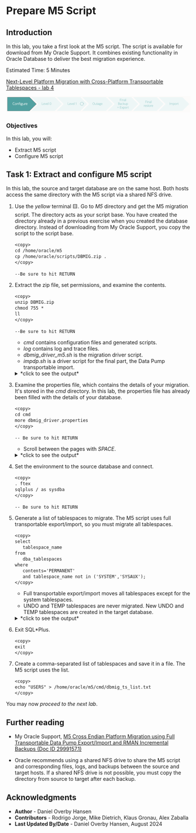 # Prepare M5 Script

## Introduction

In this lab, you take a first look at the M5 script. The script is available for download from My Oracle Support. It combines existing functionality in Oracle Database to deliver the best migration experience.

Estimated Time: 5 Minutes

[Next-Level Platform Migration with Cross-Platform Transportable Tablespaces - lab 4](youtube:lwvdaM4v4tQ?start=766)

![Configure M5 script](./images/prepare-m5-overview.png " ")

### Objectives

In this lab, you will:

* Extract M5 script
* Configure M5 script

## Task 1: Extract and configure M5 script

In this lab, the source and target database are on the same host. Both hosts access the same directory with the M5 script via a shared NFS drive.

1. Use the *yellow* terminal 🟨. Go to *M5* directory and get the M5 migration script. The directory acts as your script base. You have created the directory already in a previous exercise when you created the database directory. Instead of downloading from My Oracle Support, you copy the script to the script base.

    ```
    <copy>
    cd /home/oracle/m5
    cp /home/oracle/scripts/DBMIG.zip .
    </copy>
    
    --Be sure to hit RETURN
    ```

2. Extract the zip file, set permissions, and examine the contents.

    ```
    <copy>
    unzip DBMIG.zip
    chmod 755 * 
    ll
    </copy>
    
    --Be sure to hit RETURN
    ```

    * *cmd* contains configuration files and generated scripts.
    * *log* contains log and trace files. 
    * *dbmig\_driver\_m5.sh* is the migration driver script.
    * *impdp.sh* is a driver script for the final part, the Data Pump transportable import.

    <details>
    <summary>*click to see the output*</summary>
    ``` text
    $ unzip DBMIG.zip
    Archive:  DBMIG.zip
      inflating: cmd/dbmig_driver.properties
      inflating: dbmig_driver_m5.sh
      inflating: impdp.sh
     extracting: log/rman_mig_bkp.log
    
    $ chmod 755 *
    
    $ ll
    total 56
    drwxr-xr-x. 2 oracle oinstall    37 Jun 21 07:55 cmd
    -rw-r--r--. 1 oracle oinstall 35267 Apr 26 10:40 dbmig_driver_m5.sh
    -rw-r--r--. 1 oracle oinstall  9263 Jun 21 07:55 DBMIG.zip
    -rw-rw-r--. 1 oracle oinstall  4394 Apr 16 17:54 impdp.sh
    drwxr-xr-x. 2 oracle oinstall    30 Jun 21 07:55 log
    drwxr-xr-x. 2 oracle oinstall     6 Jun 20 12:28 m5dir
    $
    ```
    </details>

3. Examine the properties file, which contains the details of your migration. It's stored in the *cmd* directory. In this lab, the properties file has already been filled with the details of your database.

    ```
    <copy>
    cd cmd
    more dbmig_driver.properties
    </copy>

    -- Be sure to hit RETURN
    ```

    * Scroll between the pages with *SPACE*. 

    <details>
    <summary>*click to see the output*</summary>
    ``` text
    $ cd cmd
    $ more dbmig_driver.properties

    ############################################################
    #Source database properties
    #my_M5_prop_version=2
    # -
    # - ORACLE_HOME     Path to Oracle Home
    # - ORACLE_SID      SID of the source database
    # - SRC_SCAN        Connect string to source database via SCAN.
    #                   If no SCAN, specify source database network name.
    #                   Enclose in single quotes
    #                      Example: '@myhost-scan/db1'
    #                      Example: '@localhost/pdb1'
    # - MIG_PDB         Accepted values: 0, 1
    #                      Choose 0 if source is non-CDB
    #                      Choose 1 if source is a PDB
    # - PDB_NAME        If source is a PDB, specify PDB name.
    #                   Else leave blank
    #                      Example: PDB1
    # - BKP_FROM_STDBY  Accepted values: 0, 1
    #                      Choose 0 to back up from primary database,
    #                      or if Data Guard is not in use.
    #                      Choose 1 to back up from standby database.
    ############################################################
    export ORACLE_HOME=/u01/app/oracle/product/19
    export PATH=$PATH:$ORACLE_HOME/bin
    export ORACLE_SID=FTEX
    export SRC_SCAN='@localhost/ftex'
    export MIG_PDB=0
    export PDB_NAME=
    export BKP_FROM_STDBY=0
    ############################################################
    #Source Data Pump settings
    # - SOURCE_DPDMP    Directory path of the directory DATA_PUMP_DIR
    #                      Example: /u01/app/oracle/m5/data_pump_dir
    # - SOURCE_DPIR     Data Pump Directory, typically DATA_PUMP_DIR
    # - SYSTEM_USR      Username for Data Pump export.
    #                   Do not use SYS AS SYSDBA
    #                      Example: SYSTEM
    # - DP_TRACE        Data Pump trace level.
    #                   Use 0 to disable trace.
    #                   Use 3FF0300 to full transportable tracing
    #                   See MOS Doc ID 286496.1 for details.
    # - DP_PARALLEL     Data Pump parallel setting.
    #                   Accepted values: 1 to 999
    #                      Example: 16
    ############################################################
    export SOURCE_DPDMP=/home/oracle/m5/m5dir
    export SOURCE_DPDIR=M5DIR
    export SYSTEM_USR=FTEXUSER
    export DP_TRACE=0
    export DP_PARALLEL=1
    export DP_ENC_PROMPT=N
    ############################################################
    #Source RMAN settings
    # - BKP_DEST_TYPE   Accepted values: DISK, SBT_TAPE
    #                      Choose DISK to backup up to local storage
    #                      Choose SBT_TAPE to use ZDLRA
    # - BKP_DEST_PARM   If BKP_DEST_TYPE=DISK, enter location for backup:
    #                      Example: /u01/app/oracle/m5/rman
    #                   If BKP_DEST_TYPE=SBT_TAPE, enter channel configuration:
    #                      Example: "'%d_%U' PARMS \"SBT_LIBRARY=<oracle_home>/lib/libra.so,SBT_PARMS=(RA_WALLET='location=file:<oracle_home>/dbs/zdlra credential_alias=<zdlra-connect-string>')\""
    # - CAT_CRED        If you use RMAN catalog or ZDLRA, specify connect string to catalog database
    #                      Example: <scan-name>:<port>/<service>
    # - SECTION_SIZE    Section size used in RMAN backups
    # - CHN             Number of RMAN channels allocated
    ############################################################
    export BKP_DEST_TYPE=DISK
    export BKP_DEST_PARM=/home/oracle/m5/rman
    export CAT_CRED=
    export SECTION_SIZE=64G
    export CHN=4
    ############################################################
    #Destination host settings
    #If specified, the script transfers the RMAN backups and
    #Data Pump dump file to the destination via over SSH.
    #SSH equivalence is required.
    # - DEST_SERVER     Network name of the destination server.
    #                   Leave blank if you manually transfer
    #                   backups and dump files
    # - DEST_USER       User for SSH connection
    #                      Example: oracle
    # - DEST_WORKDIR    The script working directory on destination
    #                      Example: /u01/app/oracle/m5
    # - DEST_DPDMP      The directory path used by DATA_PUMP_DIR
    #                   in destination database
    #                      Example: /u01/app/oracle/m5/data_pump_dir
    ############################################################
    export DEST_SERVER=
    export DEST_USER=
    export DEST_WORKDIR=
    export DEST_DPDMP=
    
    ############################################################
    #Advanced settings
    #Normally, you don't need to edit this section
    ############################################################
    export WORKDIR=$PWD
    export LOG_DIR=${WORKDIR}/log
    export CMD_DIR=${WORKDIR}/cmd
    export PATH=$PATH:$ORACLE_HOME/bin
    export DT=`date +%y%m%d%H%M%S`
    export CMD_MKDIR=`which mkdir`
    export CMD_TOUCH=`which touch`
    export CMD_CAT=`which cat`
    export CMD_RM=`which rm`
    export CMD_AWK=`which awk`
    export CMD_SCP=`which scp`
    export CMD_CUT=`which cut`
    export CMD_PLATFORM=`uname`
    if [[ "$CMD_PLATFORM" = "Linux" ]]; then
        export CMD_GREP="/usr/bin/grep"
    else
        if [[ "$CMD_PLATFORM" = "AIX" ]]; then
          export CMD_GREP="/usr/bin/grep"
        else
          if [[ "$CMD_PLATFORM" = "HPUX" ]]; then
            export CMD_GREP="/usr/bin/grep"
          else
            export CMD_GREP=`which ggrep`
          fi
        fi
    fi
    export my_M5_prop_version=2
    $
    ```
    </details>

4. Set the environment to the source database and connect. 

    ```
    <copy>
    . ftex
    sqlplus / as sysdba
    </copy>

    -- Be sure to hit RETURN
    ```

5. Generate a list of tablespaces to migrate. The M5 script uses full transportable export/import, so you must migrate all tablespaces. 

    ```
    <copy>
    select
       tablespace_name
    from
       dba_tablespaces
    where
       contents='PERMANENT'
       and tablespace_name not in ('SYSTEM','SYSAUX');
    </copy>
    ```

    * Full transportable export/import moves all tablespaces except for the system tablespaces.
    * UNDO and TEMP tablespaces are never migrated. New UNDO and TEMP tablespaces are created in the target database.

    <details>
    <summary>*click to see the output*</summary>
    ``` text
    SQL> select
       tablespace_name
    from
       dba_tablespaces
    where
       contents='PERMANENT'
       and tablespace_name not in ('SYSTEM','SYSAUX');
       
    TABLESPACE_NAME
    ------------------------------
    USERS
    ```
    </details>

6. Exit SQL*Plus. 

    ```
    <copy>
    exit
    </copy>
    ```

7. Create a comma-separated list of tablespaces and save it in a file. The M5 script uses the list.

    ```
    <copy>
    echo "USERS" > /home/oracle/m5/cmd/dbmig_ts_list.txt
    </copy>
    ```

You may now *proceed to the next lab*.

## Further reading 

* My Oracle Support, [M5 Cross Endian Platform Migration using Full Transportable Data Pump Export/Import and RMAN Incremental Backups (Doc ID 2999157.1)](https://support.oracle.com/epmos/faces/DocumentDisplay?id=2999157.1)

* Oracle recommends using a shared NFS drive to share the M5 script and corresponding files, logs, and backups between the source and target hosts. If a shared NFS drive is not possible, you must copy the directory from source to target after each backup.

## Acknowledgments

* **Author** - Daniel Overby Hansen
* **Contributors** - Rodrigo Jorge, Mike Dietrich, Klaus Gronau, Alex Zaballa
* **Last Updated By/Date** - Daniel Overby Hansen, August 2024
